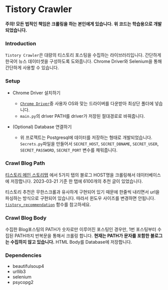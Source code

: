 # Tistory Crawler

**주의! 모든 법적인 책임은 크롤링을 하는 본인에게 있습니다.**
**위 코드는 학습용으로 개발 되었습니다.**

### Introduction

`Tistory Crawler`은 대량의 티스토리 포스팅을 수집하는 라이브러리입니다. 간단하게 한국어 뉴스 데이터셋을 구성하도록 도와줍니다. Chrome Driver와 Selenium을 통해 간단하게 사용할 수 있습니다.


### Setup
* Chrome Driver 설치하기
    - [`Chrome Driver`](https://chromedriver.chromium.org/downloads)중 사용자 OS와 맞는 드라이버를 다운받아 최상단 폴더에 넣습니다.
    - `main.py`의 driver PATH를 driver가 저장된 절대경로로 바꿔줍니다. 

* (Optional) Database 연결하기
    - 위 프로젝트는 Postgresql에 데이터를 저장하는 형태로 개발되었습니다. `Secrets.py`파일을 만들어서 `SECRET_HOST`, `SECRET_DBNAME`, `SECRET_USER`, `SECRET_PASSWORD`, `SECRET_PORT` 변수를 채워줍니다.

### Crawl Blog Path
[티스토리 메인 스토리탭](https://www.tistory.com/category/) 에서 5가지 탭의 블로그 HOST명을 크롤링해서 데이터베이스에 저장합니다. 2023-03-21 기준 한 탭에 6100개의 추천 글이 있었습니다.

 티스토리 추천은 무한스크롤과 유사하게 구현되어 있기 때문에 한줄씩 내리면서 url을 파싱하는 방식으로 구현되어 있습니다. 따라서 윈도우 사이즈를 변경하면 안됩니다. [`tistory_recommendation`](https://github.com/jonyejin/Tistory-Crawler/blob/d7636f62efbae33bfc65253cb82fd01ac8ab5306/AdressCollecting.py#L20) 함수를 참고하세요.


### Crawl Blog Body
수집한 Blog포스팅의 PATH가 숫자로만 이루어진 포스팅인 경우만, 1번 포스팅부터 수집된 PATH까지 반복문을 통해서 크롤링 합니다. **현재는 PATH가 문자를 포함한 블로그는 수집하지 않고 있습니다.** HTML Body를 Database에 저장합니다.

### Dependencies
* beautifulsoup4
* urllib3
* selenium
* psycopg2